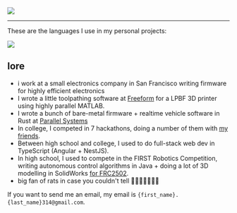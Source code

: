 <img src="https://mishra.farm/images/try/if_only_you_knew_how_good_things_really_are.gif" />

---

These are the languages I use in my personal projects:

<img class="fit-picture" src="https://github-readme-stats.vercel.app/api/top-langs/?username=RitikMishra&layout=compact&exclude_repo=toastonly">

## lore
- i work at a small electronics company in San Francisco writing firmware for highly efficient electronics
- I wrote a little toolpathing software at [Freeform](https://freeform.co) for a LPBF 3D printer using highly parallel MATLAB.
- I wrote a bunch of bare-metal firmware + realtime vehicle software in Rust at [Parallel Systems](https://moveparallel.com)
- In college, I competed in 7 hackathons, doing a number of them with [my friends](https://github.com/Minihacks).
- Between high school and college, I used to do full-stack web dev in TypeScript (Angular + NestJS).
- In high school, I used to compete in the FIRST Robotics Competition, writing autonomous control algorithms in Java + doing a lot of 3D modelling in SolidWorks [for FRC2502](https://github.com/Team-2502).
- big fan of rats in case you couldn't tell 🐀🐀🐀🐀🐀🐀🐀 

If you want to send me an email, my email is `{first_name}.{last_name}314@gmail.com`.
